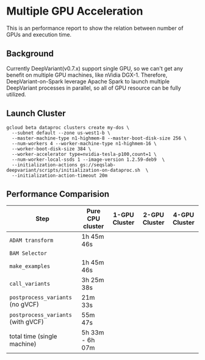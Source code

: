 # Multiple GPU Acceleration

This is an performance report to show the relation between number of GPUs
and execution time.

## Background

Currently DeepVariant(v0.7.x) support single GPU, so we can't get any
benefit on multiple GPU machines, like nVidia DGX-1. Therefore,
DeepVariant-on-Spark leverage Apache Spark to launch multiple DeepVariant
processes in parallel, so all of GPU resource can be fully utilized.

## Launch Cluster

```
gcloud beta dataproc clusters create my-dos \
  --subnet default --zone us-west1-b \
  --master-machine-type n1-highmem-8 --master-boot-disk-size 256 \
  --num-workers 4 --worker-machine-type n1-highmem-16 \
  --worker-boot-disk-size 384 \
  --worker-accelerator type=nvidia-tesla-p100,count=1 \
  --num-worker-local-ssds 1 --image-version 1.2.59-deb9  \
  --initialization-actions gs://seqslab-deepvariant/scripts/initialization-on-dataproc.sh  \
  --initialization-action-timeout 20m
```


## Performance Comparision

Step                               | Pure CPU cluster | 1-GPU Cluster | 2-GPU Cluster | 4-GPU Cluster |
---------------------------------- | ---------------- | ------------- | ------------- | ------------- |
`ADAM transform`                   | 1h 45m 46s       |               |               |               |
`BAM Selector`                     |                  |               |               |               |
`make_examples`                    | 1h 45m 46s       |               |               |               |
`call_variants`                    | 3h 25m 38s       |               |               |               |
`postprocess_variants` (no gVCF)   | 21m 33s          |               |               |               |
`postprocess_variants` (with gVCF) | 55m 47s          |               |               |               |
total time (single machine)        | 5h 33m - 6h 07m  |               |               |               |
